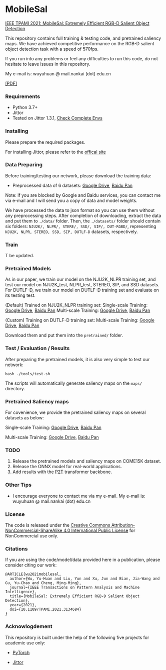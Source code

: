 # MobileSal

[IEEE TPAMI 2021: MobileSal: Extremely Efficient RGB-D Salient Object Detection](https://ieeexplore.ieee.org/document/9647954)

This repository contains full training & testing code, and pretrained saliency maps. We have achieved competitive performance on the RGB-D salient object detection task with a speed of 570fps.

If you run into any problems or feel any difficulties to run this code, do not hesitate to leave issues in this repository.

My e-mail is: wuyuhuan @ mail.nankai (dot) edu.cn

[[PDF]](https://mftp.mmcheng.net/Papers/21PAMI_MobileSal.pdf)

### Requirements

* Python 3.7+
* Jittor
* Tested on  Jittor 1.3.1, [Check Complete Envs](envs/)


### Installing

Please prepare the required packages.

For installing Jittor, please refer to the [offical site](https://cg.cs.tsinghua.edu.cn/jittor/download/)


### Data Preparing

Before training/testing our network, please download the training data: 

* Preprocessed data of 6 datasets: [Google Drive](https://drive.google.com/file/d/1czlZyW9_6k3ueS--TDAZK6M7Uv6FpUfO/view?usp=sharing), [Baidu Pan]()


Note: if you are blocked by Google and Baidu services, you can contact me via e-mail and I will send you a copy of data and model weights.

We have processed the data to json format so you can use them without any preprocessing steps. 
After completion of downloading, extract the data and put them to `./data/` folder.
Then, the `./datasets/` folder should contain six folders: `NJU2K/, NLPR/, STERE/, SSD/, SIP/, DUT-RGBD/`, representing `NJU2K, NLPR, STEREO, SSD, SIP, DUTLF-D` datasets, respectively.


### Train

T be updated.

### Pretrained Models

As in our paper, we train our model on the NJU2K_NLPR training set, and test our model on NJU2K_test, NLPR_test, STEREO, SIP, and SSD datasets. For DUTLF-D, we train our model on DUTLF-D training set and evaluate on its testing test.

(Default) Trained on NJU2K_NLPR training set: 
Single-scale Training: [Google Drive](https://drive.google.com/file/d/1dfyFkdsI1rOfmhmgG-o45ggnOj5Wpr1d/view?usp=sharing), [Baidu Pan]()
Multi-scale Training: [Google Drive](https://drive.google.com/file/d/1WTRxxO78wx48F3ItfXG8vbSL4IvWanyr/view?usp=sharing), [Baidu Pan]()

(Custom) Training on DUTLF-D training set:
Multi-scale Training: [Google Drive](https://drive.google.com/file/d/1L26kN_sZkLVDBzh_NOCB-ajkrGJdIovi/view?usp=sharing), [Baidu Pan]()

Download them and put them into the `pretrained/` folder.

### Test / Evaluation / Results

After preparing the pretrained models, it is also very simple to test our network:

```
bash ./tools/test.sh
```

The scripts will automatically generate saliency maps on the `maps/` directory.

### Pretrained Saliency maps

For covenience, we provide the pretrained saliency maps on several datasets as below:

Single-scale Training: [Google Drive](https://drive.google.com/file/d/1UA7zZmMO1Js0Jh9VQwo5JjYRF3qX0y0N/view?usp=sharing), [Baidu Pan]()

Multi-scale Training: [Google Drive](https://drive.google.com/file/d/1-vwtUPh3UWez963IyZNO6HZkGdC3GusL/view?usp=sharing), [Baidu Pan]()

### TODO

1. Release the pretrained models and saliency maps on COME15K dataset.
2. Release the ONNX model for real-world applications.
3. Add results with the [P2T](https://arxiv.org/abs/2106.12011) transformer backbone.

### Other Tips

* I encourage everyone to contact me via my e-mail. My e-mail is: wuyuhuan @ mail.nankai (dot) edu.cn

### License

The code is released under the [Creative Commons Attribution-NonCommercial-ShareAlike 4.0 International Public License](https://creativecommons.org/licenses/by-nc-sa/4.0/legalcode) for NonCommercial use only.


### Citations

If you are using the code/model/data provided here in a publication, please consider citing our work:

````
@ARTICLE{wu2021mobilesal,
  author={Wu, Yu-Huan and Liu, Yun and Xu, Jun and Bian, Jia-Wang and Gu, Yu-Chao and Cheng, Ming-Ming},
  journal={IEEE Transactions on Pattern Analysis and Machine Intelligence}, 
  title={MobileSal: Extremely Efficient RGB-D Salient Object Detection}, 
  year={2021},
  doi={10.1109/TPAMI.2021.3134684}
}
````


### Acknowlogdement

This repository is built under the help of the following five projects for academic use only:

* [PyTorch](https://github.com/pytorch/pytorch)

* [Jittor](https://github.com/Jittor/jittor)

